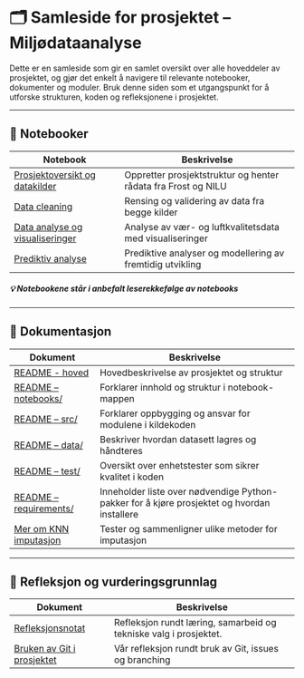 
# 🗂️ Samleside for prosjektet – Miljødataanalyse

Dette er en samleside som gir en samlet oversikt over alle hoveddeler av prosjektet, og gjør det enkelt å navigere til relevante notebooker, dokumenter og moduler. Bruk denne siden som et utgangspunkt for å utforske strukturen, koden og refleksjonene i prosjektet.

---

## 📓 Notebooker

| Notebook | Beskrivelse |
|---------|-------------|
| [Prosjektoversikt og datakilder](../notebooks/00_project_setup.ipynb) | Oppretter prosjektstruktur og henter rådata fra Frost og NILU |
| [Data cleaning](../notebooks/01_data_cleaning.ipynb) | Rensing og validering av data fra begge kilder |
| [Data analyse og visualiseringer](../notebooks/02_data_analysis_and_visualisation.ipynb) | Analyse av vær- og luftkvalitetsdata med visualiseringer |
| [Prediktiv analyse](../notebooks/03_predictive_analysis.ipynb) | Prediktive analyser og modellering av fremtidig utvikling |

##### 💡 Notebookene står i anbefalt leserekkefølge av notebooks

---

## 📁 Dokumentasjon

| Dokument | Beskrivelse |
|----------|-------------|
| [README - hoved](../README.md) | Hovedbeskrivelse av prosjektet og struktur |
| [README – notebooks/](../notebooks/README.md) | Forklarer innhold og struktur i notebook-mappen |
| [README – src/](../src/README.md) | Forklarer oppbygging og ansvar for modulene i kildekoden |
| [README – data/](../data/README.md) | Beskriver hvordan datasett lagres og håndteres |
| [README – test/](../test/README.md) | Oversikt over enhetstester som sikrer kvalitet i koden |
| [README – requirements/](../requirements/README.md) | Inneholder liste over nødvendige Python-pakker for å kjøre prosjektet og hvordan installere |
| [Mer om KNN imputasjon](../notebooks/KNN_imputation.ipynb) | Tester og sammenligner ulike metoder for imputasjon |

---

## 🧪 Refleksjon og vurderingsgrunnlag

| Dokument | Beskrivelse |
|----------|-------------|
| [Refleksjonsnotat](refleksjonsnotat.md) | Refleksjon rundt læring, samarbeid og tekniske valg i prosjektet. |
| [Bruken av Git i prosjektet](git_bruk.md) | Vår refleksjon rundt bruk av Git, issues og branching |








